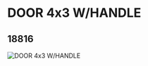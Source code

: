 # DOOR 4x3 W/HANDLE
## 18816
![DOOR 4x3 W/HANDLE](https://lc-www-live-s.legocdn.com/media/bricks/5/2/6096473.jpg)